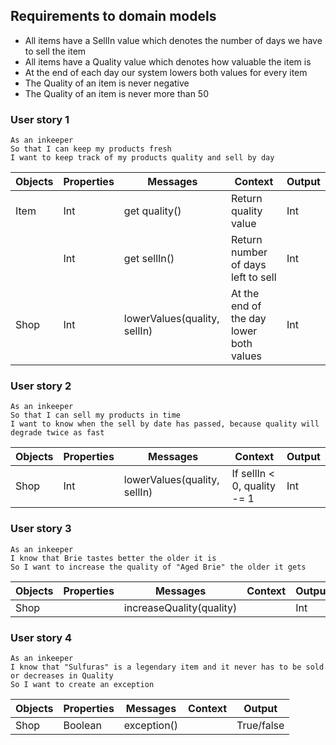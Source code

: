 ## Requirements to domain models

- All items have a SellIn value which denotes the number of days we have to sell the item
- All items have a Quality value which denotes how valuable the item is
- At the end of each day our system lowers both values for every item
- The Quality of an item is never negative 
- The Quality of an item is never more than 50 

### User story 1
```
As an inkeeper
So that I can keep my products fresh
I want to keep track of my products quality and sell by day
```

| Objects| Properties| Messages| Context| Output|
| ------ | --------- | ------- | ------ | ----- |
| Item | Int | get quality()| Return quality value| Int|
|  | Int | get sellIn()| Return number of days left to sell| Int |
| Shop  | Int | lowerValues(quality, sellIn)| At the end of the day lower both values| Int|

### User story 2
```
As an inkeeper 
So that I can sell my products in time
I want to know when the sell by date has passed, because quality will degrade twice as fast
```
| Objects| Properties| Messages| Context| Output|
| ------ | --------- | ------- | ------ | ----- |
| Shop | Int | lowerValues(quality, sellIn)| If sellIn < 0, quality -= 1| Int |

### User story 3
```
As an inkeeper
I know that Brie tastes better the older it is
So I want to increase the quality of "Aged Brie" the older it gets
```
| Objects| Properties| Messages| Context| Output|
| ------ | --------- | ------- | ------ | ----- |
| Shop | | increaseQuality(quality)| | Int | 

### User story 4
```
As an inkeeper
I know that "Sulfuras" is a legendary item and it never has to be sold or decreases in Quality
So I want to create an exception
```
| Objects| Properties| Messages| Context| Output|
| ------ | --------- | ------- | ------ | ----- |
| Shop | Boolean | exception()| | True/false|

